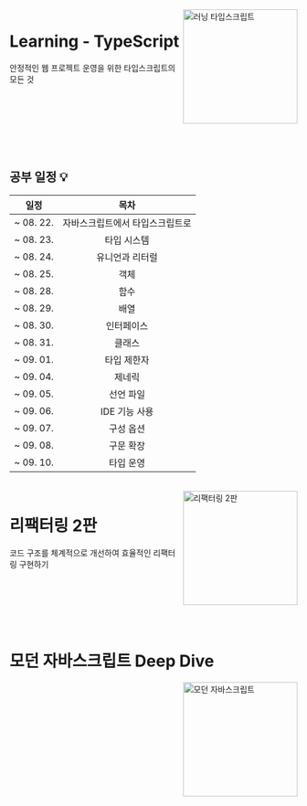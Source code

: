 <img src="https://books.google.co.kr/books/publisher/content?id=s0ymEAAAQBAJ&hl=ko&pg=PP1&img=1&zoom=3&bul=1&sig=ACfU3U3lmrLojjWl1-CO3KlQ5qVp3OmDaQ&w=1280" alt="러닝 타입스크립트" align="right" width="200" />

# Learning - TypeScript

안정적인 웹 프로젝트 운영을 위한 타입스크립트의 모든 것

<br />
<br />
<br />
<br />
<br />
<br />

## 공부 일정 💡

|   일정    |              목차               |
| :-------: | :-----------------------------: |
| ~ 08. 22. | 자바스크립트에서 타입스크립트로 |
| ~ 08. 23. |           타입 시스템           |
| ~ 08. 24. |         유니언과 리터럴         |
| ~ 08. 25. |              객체               |
| ~ 08. 28. |              함수               |
| ~ 08. 29. |              배열               |
| ~ 08. 30. |           인터페이스            |
| ~ 08. 31. |             클래스              |
| ~ 09. 01. |           타입 제한자           |
| ~ 09. 04. |             제네릭              |
| ~ 09. 05. |            선언 파일            |
| ~ 09. 06. |          IDE 기능 사용          |
| ~ 09. 07. |            구성 옵션            |
| ~ 09. 08. |            구문 확장            |
| ~ 09. 10. |            타입 운영            |

<br />

<img src="https://image.yes24.com/goods/89649360/XL" alt="리팩터링 2판" align="right" width="200" />

# 리팩터링 2판

코드 구조를 체계적으로 개선하여 효율적인 리팩터링 구현하기

<br />
<br />
<br />
<br />
<br />

# 모던 자바스크립트 Deep Dive

<img src="https://image.yes24.com/goods/92742567/XL" alt="모던 자바스크립트" align="right" width="200" />
